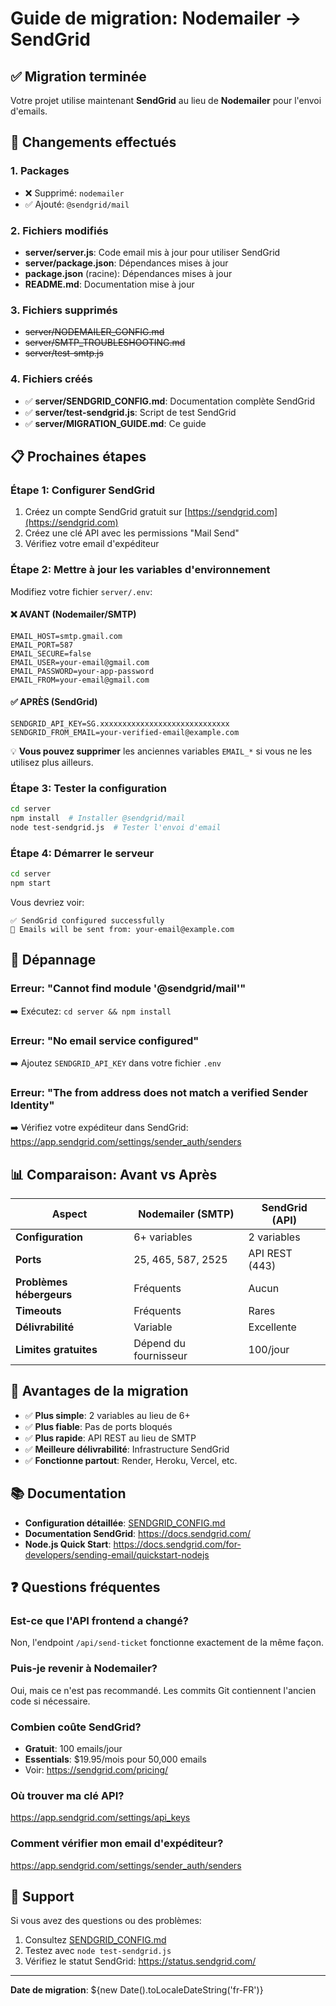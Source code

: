 # Guide de migration: Nodemailer → SendGrid

## ✅ Migration terminée

Votre projet utilise maintenant **SendGrid** au lieu de **Nodemailer** pour l'envoi d'emails.

## 🔄 Changements effectués

### 1. Packages
- ❌ Supprimé: `nodemailer`
- ✅ Ajouté: `@sendgrid/mail`

### 2. Fichiers modifiés
- **server/server.js**: Code email mis à jour pour utiliser SendGrid
- **server/package.json**: Dépendances mises à jour
- **package.json** (racine): Dépendances mises à jour
- **README.md**: Documentation mise à jour

### 3. Fichiers supprimés
- ~~server/NODEMAILER_CONFIG.md~~
- ~~server/SMTP_TROUBLESHOOTING.md~~
- ~~server/test-smtp.js~~

### 4. Fichiers créés
- ✅ **server/SENDGRID_CONFIG.md**: Documentation complète SendGrid
- ✅ **server/test-sendgrid.js**: Script de test SendGrid
- ✅ **server/MIGRATION_GUIDE.md**: Ce guide

## 📋 Prochaines étapes

### Étape 1: Configurer SendGrid

1. Créez un compte SendGrid gratuit sur [https://sendgrid.com](https://sendgrid.com)
2. Créez une clé API avec les permissions "Mail Send"
3. Vérifiez votre email d'expéditeur

### Étape 2: Mettre à jour les variables d'environnement

Modifiez votre fichier `server/.env`:

#### ❌ AVANT (Nodemailer/SMTP)
```env
EMAIL_HOST=smtp.gmail.com
EMAIL_PORT=587
EMAIL_SECURE=false
EMAIL_USER=your-email@gmail.com
EMAIL_PASSWORD=your-app-password
EMAIL_FROM=your-email@gmail.com
```

#### ✅ APRÈS (SendGrid)
```env
SENDGRID_API_KEY=SG.xxxxxxxxxxxxxxxxxxxxxxxxxxxxx
SENDGRID_FROM_EMAIL=your-verified-email@example.com
```

💡 **Vous pouvez supprimer** les anciennes variables `EMAIL_*` si vous ne les utilisez plus ailleurs.

### Étape 3: Tester la configuration

```bash
cd server
npm install  # Installer @sendgrid/mail
node test-sendgrid.js  # Tester l'envoi d'email
```

### Étape 4: Démarrer le serveur

```bash
cd server
npm start
```

Vous devriez voir:
```
✅ SendGrid configured successfully
📧 Emails will be sent from: your-email@example.com
```

## 🐛 Dépannage

### Erreur: "Cannot find module '@sendgrid/mail'"
➡️ Exécutez: `cd server && npm install`

### Erreur: "No email service configured"
➡️ Ajoutez `SENDGRID_API_KEY` dans votre fichier `.env`

### Erreur: "The from address does not match a verified Sender Identity"
➡️ Vérifiez votre expéditeur dans SendGrid:
   https://app.sendgrid.com/settings/sender_auth/senders

## 📊 Comparaison: Avant vs Après

| Aspect | Nodemailer (SMTP) | SendGrid (API) |
|--------|-------------------|----------------|
| **Configuration** | 6+ variables | 2 variables |
| **Ports** | 25, 465, 587, 2525 | API REST (443) |
| **Problèmes hébergeurs** | Fréquents | Aucun |
| **Timeouts** | Fréquents | Rares |
| **Délivrabilité** | Variable | Excellente |
| **Limites gratuites** | Dépend du fournisseur | 100/jour |

## 🎯 Avantages de la migration

- ✅ **Plus simple**: 2 variables au lieu de 6+
- ✅ **Plus fiable**: Pas de ports bloqués
- ✅ **Plus rapide**: API REST au lieu de SMTP
- ✅ **Meilleure délivrabilité**: Infrastructure SendGrid
- ✅ **Fonctionne partout**: Render, Heroku, Vercel, etc.

## 📚 Documentation

- **Configuration détaillée**: [SENDGRID_CONFIG.md](SENDGRID_CONFIG.md)
- **Documentation SendGrid**: https://docs.sendgrid.com/
- **Node.js Quick Start**: https://docs.sendgrid.com/for-developers/sending-email/quickstart-nodejs

## ❓ Questions fréquentes

### Est-ce que l'API frontend a changé?
Non, l'endpoint `/api/send-ticket` fonctionne exactement de la même façon.

### Puis-je revenir à Nodemailer?
Oui, mais ce n'est pas recommandé. Les commits Git contiennent l'ancien code si nécessaire.

### Combien coûte SendGrid?
- **Gratuit**: 100 emails/jour
- **Essentials**: $19.95/mois pour 50,000 emails
- Voir: https://sendgrid.com/pricing/

### Où trouver ma clé API?
https://app.sendgrid.com/settings/api_keys

### Comment vérifier mon email d'expéditeur?
https://app.sendgrid.com/settings/sender_auth/senders

## 💬 Support

Si vous avez des questions ou des problèmes:
1. Consultez [SENDGRID_CONFIG.md](SENDGRID_CONFIG.md)
2. Testez avec `node test-sendgrid.js`
3. Vérifiez le statut SendGrid: https://status.sendgrid.com/

---

**Date de migration**: ${new Date().toLocaleDateString('fr-FR')}

